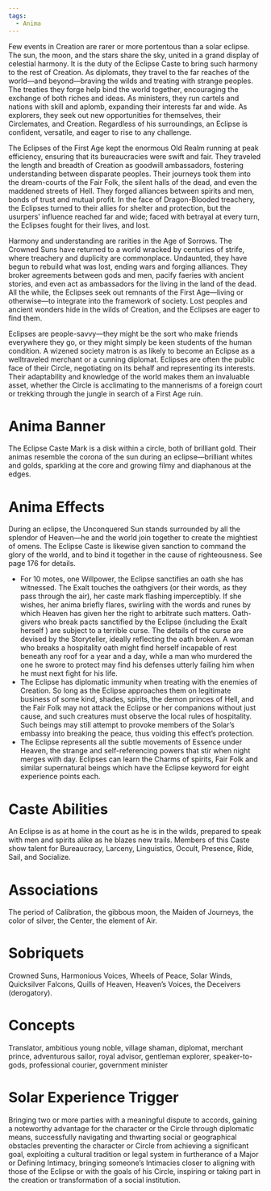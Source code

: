 ```yaml
---
tags:
  - Anima
---
```

Few events in Creation are rarer or more portentous than a solar eclipse. The sun, the moon, and the stars share the sky, united in a grand display of celestial harmony. It is the duty of the Eclipse Caste to bring such harmony to the rest of Creation. As diplomats, they travel to the far reaches of the world—and beyond—braving the wilds and treating with strange peoples. The treaties they forge help bind the world together, encouraging the exchange of both riches and ideas. As ministers, they run cartels and nations with skill and aplomb, expanding their interests far and wide. As explorers, they seek out new opportunities for themselves, their Circlemates, and Creation. Regardless of his surroundings, an Eclipse is confident, versatile, and eager to rise to any challenge.

The Eclipses of the First Age kept the enormous Old Realm running at peak efficiency, ensuring that its bureaucracies were swift and fair. They traveled the length and breadth of Creation as goodwill ambassadors, fostering understanding between disparate peoples. Their journeys took them into the dream-courts of the Fair Folk, the silent halls of the dead, and even the maddened streets of Hell. They forged alliances between spirits and men, bonds of trust and mutual profit. In the face of Dragon-Blooded treachery, the Eclipses turned to their allies for shelter and protection, but the usurpers’ influence reached far and wide; faced with betrayal at every turn, the Eclipses fought for their lives, and lost. 

Harmony and understanding are rarities in the Age of Sorrows. The Crowned Suns have returned to a world wracked by centuries of strife, where treachery and duplicity are commonplace. Undaunted, they have begun to rebuild what was lost, ending wars and forging alliances. They broker agreements between gods and men, pacify faeries with ancient stories, and even act as ambassadors for the living in the land of the dead. All the while, the Eclipses seek out remnants of the First Age—living or otherwise—to integrate into the framework of society. Lost peoples and ancient wonders hide in the wilds of Creation, and the Eclipses are eager to find them. 

Eclipses are people-savvy—they might be the sort who make friends everywhere they go, or they might simply be keen students of the human condition. A wizened society matron is as likely to become an Eclipse as a welltraveled merchant or a cunning diplomat. Eclipses are often the public face of their Circle, negotiating on its behalf and representing its interests. Their adaptability and knowledge of the world makes them an invaluable asset, whether the Circle is acclimating to the mannerisms of a foreign court or trekking through the jungle in search of a First Age ruin.

# Anima Banner

The Eclipse Caste Mark is a disk within a circle, both of brilliant gold. Their animas resemble the corona of the sun during an eclipse—brilliant whites and golds, sparkling at the core and growing filmy and diaphanous at the edges. 

# Anima Effects

During an eclipse, the Unconquered Sun stands surrounded by all the splendor of Heaven—he and the world join together to create the mightiest of omens. The Eclipse Caste is likewise given sanction to command the glory of the world, and to bind it together in the cause of righteousness. See page 176 for details. 

- For 10 motes, one Willpower, the Eclipse sanctifies an oath she has witnessed. The Exalt touches the oathgivers (or their words, as they pass through the air), her caste mark flashing imperceptibly. If she wishes, her anima briefly flares, swirling with the words and runes by which Heaven has given her the right to arbitrate such matters. 
	Oath-givers who break pacts sanctified by the Eclipse (including the Exalt herself ) are subject to a terrible curse. The details of the curse are devised by the Storyteller, ideally reflecting the oath broken. A woman who breaks a hospitality oath might find herself incapable of rest beneath any roof for a year and a day, while a man who murdered the one he swore to protect may find his defenses utterly failing him when he must next fight for his life. 
- The Eclipse has diplomatic immunity when treating with the enemies of Creation. So long as the Eclipse approaches them on legitimate business of some kind, shades, spirits, the demon princes of Hell, and the Fair Folk may not attack the Eclipse or her companions without just cause, and such creatures must observe the local rules of hospitality. Such beings may still attempt to provoke members of the Solar’s embassy into breaking the peace, thus voiding this effect’s protection.
- The Eclipse represents all the subtle movements of Essence under Heaven, the strange and self-referencing powers that stir when night merges with day. Eclipses can learn the Charms of spirits, Fair Folk and similar supernatural beings which have the Eclipse keyword for eight experience points each.

# Caste Abilities

An Eclipse is as at home in the court as he is in the wilds, prepared to speak with men and spirits alike as he blazes new trails. Members of this Caste show talent for Bureaucracy, Larceny, Linguistics, Occult, Presence, Ride, Sail, and Socialize. 

# Associations

The period of Calibration, the gibbous moon, the Maiden of Journeys, the color of silver, the Center, the element of Air. 

# Sobriquets

Crowned Suns, Harmonious Voices, Wheels of Peace, Solar Winds, Quicksilver Falcons, Quills of Heaven, Heaven’s Voices, the Deceivers (derogatory). 

# Concepts

Translator, ambitious young noble, village shaman, diplomat, merchant prince, adventurous sailor, royal advisor, gentleman explorer, speaker-to-gods, professional courier, government minister


# Solar Experience Trigger

Bringing two or more parties with a meaningful dispute to accords, gaining a noteworthy advantage for the character or the Circle through diplomatic means, successfully navigating and thwarting social or geographical obstacles preventing the character or Circle from achieving a significant goal, exploiting a cultural tradition or legal system in furtherance of a Major or Defining Intimacy, bringing someone’s Intimacies closer to aligning with those of the Eclipse or with the goals of his Circle, inspiring or taking part in the creation or transformation of a social institution.